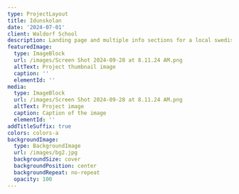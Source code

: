 ```yaml
---
type: ProjectLayout
title: Idunskolan
date: '2024-07-01'
client: Waldorf School
description: Landing page and multiple info sections for a local swedish waldorf school
featuredImage:
  type: ImageBlock
  url: /images/Screen Shot 2024-09-28 at 8.11.24 AM.png
  altText: Project thumbnail image
  caption: ''
  elementId: ''
media:
  type: ImageBlock
  url: /images/Screen Shot 2024-09-28 at 8.11.24 AM.png
  altText: Project image
  caption: Caption of the image
  elementId: ''
addTitleSuffix: true
colors: colors-a
backgroundImage:
  type: BackgroundImage
  url: /images/bg2.jpg
  backgroundSize: cover
  backgroundPosition: center
  backgroundRepeat: no-repeat
  opacity: 100
---
```

